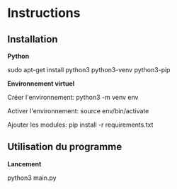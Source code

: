 # Instructions


## Installation


**Python**

sudo apt-get install python3 python3-venv python3-pip


**Environnement virtuel**

Créer l'environnement: python3 -m venv env

Activer l'environnement: source env/bin/activate

Ajouter les modules: pip install -r requirements.txt

## Utilisation du programme


**Lancement**

python3 main.py

